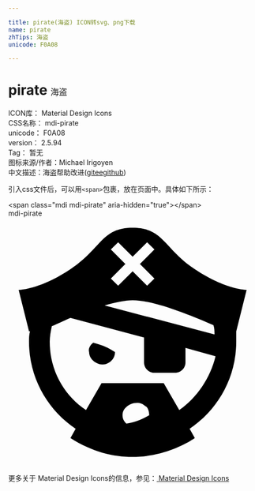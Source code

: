 ```yaml
---

title: pirate(海盗) ICON转svg、png下载
name: pirate
zhTips: 海盗
unicode: F0A08

---
```


# pirate  <small style="font-size: 60%;font-weight: 100">海盗</small>


<div class="detail-page">
<p>
<span>
ICON库：
<span class="badge-secondary badge">Material Design Icons</span> 
</span>
<br/>
<span>
CSS名称：
<span class="badge-secondary badge">mdi-pirate</span> 
</span>
<br/>
<span>
unicode：
<span class="badge-secondary badge">F0A08</span> 
</span>
<br/>
<span>
version：
<span class="badge-secondary badge">2.5.94</span> 
</span>
<br/>
<span>Tag：
<span class="badge-light badge">暂无</span>
</span>
<br/>
<span>图标来源/作者：<span class="badge-light badge">Michael Irigoyen</span></span> 
<br/>
<span class="zh-detail">中文描述：<span class="badge-primary badge">海盗</span><span class="help-link"><span>帮助改进</span>(<a href="https://gitee.com/liuwave/icon-helper/edit/master/json/material/pirate.json" target="_blank" rel="noopener noreferrer">gitee</a><a href="https://github.com/liuwave/icon-helper/edit/master/json/material/pirate.json" target="_blank" rel="noopener noreferrer">github</a></span>)</span><br/>
</p>
</div>
<div class="alert alert-dark">
  <i class="mdi mdi-pirate mdi-48px"></i>
  <i class="mdi mdi-pirate mdi-36px"></i>
  <i class="mdi mdi-pirate mdi-24px"></i>
  <i class="mdi mdi-pirate mdi-18px"></i>
</div>
<div>
  <p>引入css文件后，可以用<code>&lt;span&gt;</code>包裹，放在页面中。具体如下所示：    
  </p>
  <div class="alert alert-primary" style="font-size: 14px">
    &lt;span class="mdi mdi-pirate" aria-hidden="true"&gt;&lt;/span&gt;
    <copy-btn content='<span class="mdi mdi-pirate" aria-hidden="true"></span>'></copy-btn>
  </div>
  <div class="alert alert-secondary">
    <i class="mdi mdi-pirate"
    style="font-size: 24px"
    aria-hidden="true"></i> mdi-pirate
    <copy-btn content="mdi-pirate" btn-title="复制图标名称"></copy-btn>
  </div>
</div>
<div id="svg" class="svg-wrap">
<svg xmlns="http://www.w3.org/2000/svg" viewBox="0 0 24 24"><path d="M8.2,12.1C7.9,12.3 7.7,12.7 7.8,13C7.8,13.7 8.5,14.2 9.1,14.2C9.7,14.2 10.3,13.7 10.3,13C9.7,12.6 9,12.3 8.2,12.1M22,11L23,7C23,7 21,7 18,5C15,3 15,1 12,1C9,1 9,3 6,5C3,7 1,7 1,7L2,11H2.1C2,11.3 2,11.7 2,12C2,15.5 3.8,18.6 6.5,20.4L6,21.3C12.4,25.4 18,21.3 18,21.3L17.5,20.4C20.2,18.6 22,15.5 22,12C22,11.7 22,11.3 22,11M11.3,4.5L9.9,3.1L10.6,2.4L12,3.8L13.4,2.4L14.1,3.1L12.7,4.5L14.1,5.9L13.4,6.6L12,5.2L10.6,6.6L9.9,5.9L11.3,4.5M9.3,8.5C10.3,8.2 11.3,8 12,8C14.2,8 17.9,9.6 19.8,10.4C19.9,10.7 19.9,11 19.9,11.3L9.3,8.5M13.6,19.1C12.9,19.5 12.2,19.8 11.4,19.9C10.9,19.5 10.9,18.7 11.4,18.3C11.8,17.9 12.7,17.7 13.2,18.2C13.5,18.3 13.6,18.8 13.6,19.1M20,13.4C19.5,15.5 18.2,17.4 16.5,18.6L15,16H9L7.5,18.6C5.4,17.2 4,14.8 4,12C4,11.5 4.1,11 4.2,10.5C4.7,10.3 5.3,10 6,9.7L13.1,11.6V14C13.1,14.5 13.5,15 14.1,15H16.1C16.6,15 17.1,14.6 17.1,14V12.6L20,13.4Z" /></svg>
</div>
<detail full-name='mdi-pirate'></detail>
    
<div><p>更多关于 Material Design Icons的信息，参见：<a target="_blank" href="https://iconhelper.cn/material.html"> Material Design Icons</a>
</p></div>
